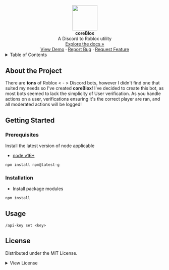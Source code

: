 </details>
<p align="center" style="margin: 0;">
  <img src="https://i.imgur.com/KCz7vsy.png" alt="" width="80" height="80">
</p>
<p align="center" style="margin: 0.1;"><strong>coreBlox</strong></p>
<p align="center" style="margin: 0;">A Discord to Roblox utility</p>
<p align="center" style="margin: 0.1;"><a href="URL_OF_YOUR_LINK">Explore the docs »</a></p>
<p align="center" style="margin: 0;">
  <a href="">View Demo</a> · 
  <a href="">Report Bug</a> · 
  <a href="">Request Feature</a>
</p>

<details>
  <summary>Table of Contents</summary>
  <ol>
    <li><a href="#about-the-project">Information</a></li>
    <li><a href="#getting-started">Getting Started</a></li>
    <ul>
        <li><a href = "#prerequisites">Prerequisites</a></li>
        <li><a href = "#installation">Installation</a></li>
    </ul>
    <li><a href="#usage">Usage</a></li>
    <li><a href="#roadmap">Roadmap</a></li>
    <li><a href="#contributing">Contributing</a></li>
    <li><a href="#license">License</a></li>
    <li><a href="#contact">Contact</a></li>
  </ol>
</details>

## About the Project
There are <strong>tons</strong> of Roblox < - > Discord bots, however I didn't find one that suited my needs so I've created <strong>coreBlox</strong>! I've decided to create this bot, as most bots seemed to lack the simplicity of User verification. As you handle actions on a user, verifications ensuring it's the correct player are ran, and all moderated actions will be logged!

## Getting Started

### Prerequisites
Install the latest version of node applicable
- [node v16+](https://nodejs.org/en/download/package-manager)
```markdown
npm install npm@latest-g
```

### Installation
- Install package modules
```markdown
npm install
```

## Usage
`/api-key set <key>`

## License
Distributed under the MIT License.
<details>
  <summary>View License</summary>

```markdown
MIT License

Copyright (c) 2024 Elijah T. K.

Permission is hereby granted, free of charge, to any person obtaining a copy
of this software and associated documentation files (the "Software"), to deal
in the Software without restriction, including without limitation the rights
to use, copy, modify, merge, publish, distribute, sublicense, and/or sell
copies of the Software, and to permit persons to whom the Software is
furnished to do so, subject to the following conditions:

The above copyright notice and this permission notice shall be included in all
copies or substantial portions of the Software.

THE SOFTWARE IS PROVIDED "AS IS", WITHOUT WARRANTY OF ANY KIND, EXPRESS OR
IMPLIED, INCLUDING BUT NOT LIMITED TO THE WARRANTIES OF MERCHANTABILITY,
FITNESS FOR A PARTICULAR PURPOSE AND NONINFRINGEMENT. IN NO EVENT SHALL THE
AUTHORS OR COPYRIGHT HOLDERS BE LIABLE FOR ANY CLAIM, DAMAGES OR OTHER
LIABILITY, WHETHER IN AN ACTION OF CONTRACT, TORT OR OTHERWISE, ARISING FROM,
OUT OF OR IN CONNECTION WITH THE SOFTWARE OR THE USE OR OTHER DEALINGS IN THE
SOFTWARE.
```